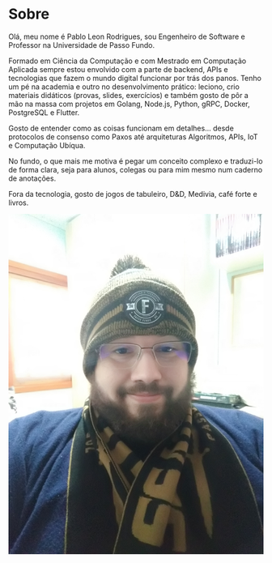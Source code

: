 # Sobre

<div class="grid" markdown>
  <div markdown="1">

Olá, meu nome é Pablo Leon Rodrigues, sou Engenheiro de Software e Professor na Universidade de Passo Fundo.

Formado em Ciência da Computação e com Mestrado em Computação Aplicada sempre estou envolvido com a parte de backend, APIs e tecnologias que fazem o mundo digital funcionar por trás dos panos. Tenho um pé na academia e outro no desenvolvimento prático: leciono, crio materiais didáticos (provas, slides, exercícios) e também gosto de pôr a mão na massa com projetos em Golang, Node.js, Python, gRPC, Docker, PostgreSQL e Flutter.

Gosto de entender como as coisas funcionam em detalhes... desde protocolos de consenso como Paxos até arquiteturas Algoritmos, APIs, IoT e Computação Ubíqua.

No fundo, o que mais me motiva é pegar um conceito complexo e traduzi-lo de forma clara, seja para alunos, colegas ou para mim mesmo num caderno de anotações.

Fora da tecnologia, gosto de jogos de tabuleiro, D&D, Medivia, café forte e livros.

  </div>
  <img src="/assets/avatar.jpg" alt="Descrição" style="width: 1100px; margin-right: 10px;">
</div>